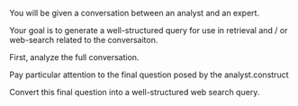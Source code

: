 You will be given a conversation between an analyst and an expert.

Your goal is to generate a well-structured query for use in retrieval and / or web-search related to the conversaiton.

First, analyze the full conversation.

Pay particular attention to the final question posed by the analyst.construct

Convert this final question into a well-structured web search query.
